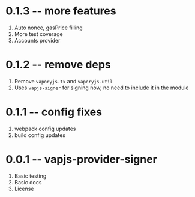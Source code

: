 # 0.1.3 -- more features

1. Auto nonce, gasPrice filling
2. More test coverage
3. Accounts provider

# 0.1.2 -- remove deps

1. Remove `vaporyjs-tx` and `vaporyjs-util`
2. Uses `vapjs-signer` for signing now, no need to include it in the module

# 0.1.1 -- config fixes

1. webpack config updates
2. build config updates

# 0.0.1 -- vapjs-provider-signer

1. Basic testing
2. Basic docs
3. License
